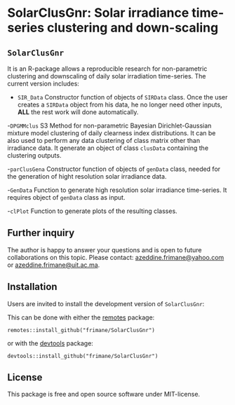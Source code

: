 # SolarClusGnr: Solar irradiance time-series clustering and down-scaling

## `SolarClusGnr `
It is an R-package allows a reproducible research for non-parametric clustering and downscaling of daily solar irradiation time-series. The current version includes: 

   - `SIR_Data` Constructor function of objects of `SIRData` class. Once the user creates a `SIRData` object from his data, he no longer need other inputs, **ALL** the rest work will done automatically.
   
  -`DPGMMclus` S3 Method for non-parametric Bayesian Dirichlet-Gaussian mixture model clustering of daily clearness index distributions. It can be also used to perform any data clustering of class matrix other than irradiance data. It generate an object of class `clusData` containing the clustering outputs.
   
  -`parClusGena` Constructor function of objects of `genData` class, needed for the generation of hight resolution solar irradiance data.
   
   -`GenData` Function to generate high resolution solar irradiance time-series. It requires object of `genData` class as input.
   
   -`clPlot` Function to generate plots of the resulting classes.
   
## Further inquiry

The author is happy to answer your questions and is open to future collaborations on this topic.
Please contact: azeddine.frimane@yahoo.com or azeddine.frimane@uit.ac.ma.
   
## Installation

Users are invited to install the development version of `SolarClusGnr`:

This can be done with either the [remotes](https://install-github.me/r-lib/remotes) package:

```
remotes::install_github("frimane/SolarClusGnr")
```

or with the [devtools](https://cran.r-project.org/web/packages/devtools/index.html) package:

```
devtools::install_github("frimane/SolarClusGnr")
```

## License

This package is free and open source software under MIT-license.
